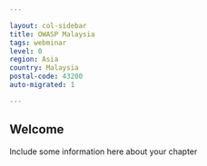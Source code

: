 ```yaml
---

layout: col-sidebar
title: OWASP Malaysia
tags: webminar
level: 0
region: Asia
country: Malaysia
postal-code: 43200
auto-migrated: 1

---
```


## Welcome
Include some information here about your chapter

